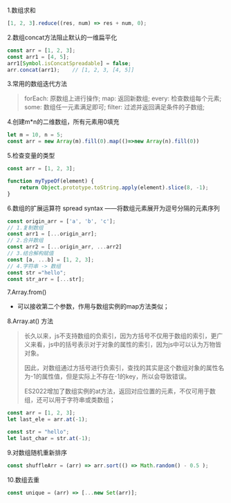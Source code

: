 1.数组求和

```js
[1, 2, 3].reduce((res, num) => res + num, 0);
```

2.数组concat方法阻止默认的一维扁平化

```javascript
const arr = [1, 2, 3];
const arr1 = [4, 5];
arr1[Symbol.isConcatSpreadable] = false;
arr.concat(arr1);    // [1, 2, 3, [4, 5]]
```

3.常用的数组迭代方法

> forEach: 原数组上进行操作;
> map: 返回新数组;
> every: 检查数组每个元素;
> some: 数组任一元素满足即可;
> filter: 过滤并返回满足条件的子数组;

4.创建m*n的二维数组，所有元素用0填充

```js
let m = 10, n = 5;
const arr = new Array(m).fill(0).map(()=>new Array(n).fill(0))
```

5.检查变量的类型

```js
const arr = [1, 2, 3];

function myTypeOf(element) {
    return Object.prototype.toString.apply(element).slice(8, -1);
}
```

6.数组的扩展运算符 spread syntax ——将数组元素展开为逗号分隔的元素序列

```js
const origin_arr = ['a', 'b', 'c'];
// 1.复制数组
const arr1 = [...origin_arr];
// 2.合并数组
const arr2 = [...origin_arr, ...arr2]
// 3.结合解构赋值
const [a, ...b] = [1, 2, 3];
// 4.字符串 -> 数组
const str ="hello";
const str_arr = [...str];

```

7.Array.from()

* 可以接收第二个参数，作用与数组实例的map方法类似；

8.Array.at() 方法

> 长久以来，js不支持数组的负索引，因为方括号不仅用于数组的索引，更广义来看，js中的括号表示对于对象的属性的索引，因为js中可以认为万物皆对象。
>
> 因此，对数组通过方括号进行负索引，查找的其实是这个数组对象的属性名为-1的属性值，但是实际上不存在-1的key，所以会导致错误。
>
> ES2022增加了数组实例的at方法，返回对应位置的元素，不仅可用于数组，还可以用于字符串或类数组；

```js
const arr = [1, 2, 3];
let last_ele = arr.at(-1);

const str = "hello";
let last_char = str.at(-1);
```

9.对数组随机重新排序

```javascript
const shuffleArr = (arr) => arr.sort(() => Math.random() - 0.5 ); 
```

10.数组去重

```js
const unique = (arr) => [...new Set(arr)];
```
